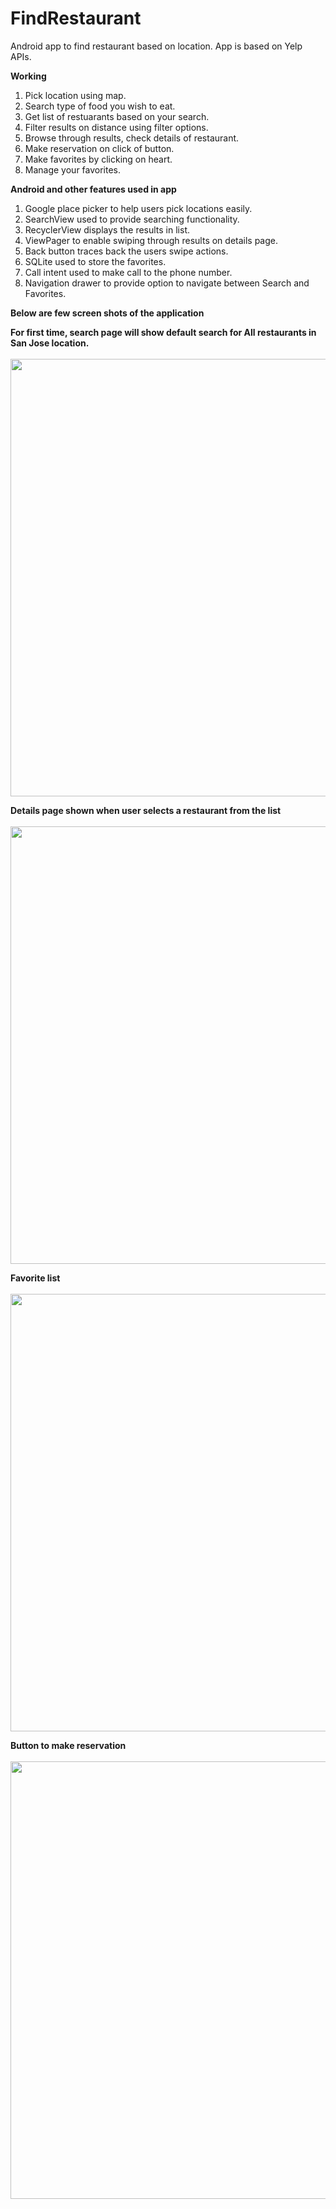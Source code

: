 # FindRestaurant
Android app to find restaurant based on location. App is based on Yelp APIs.

<b> Working </b><br>
1. Pick location using map.<br>
2. Search type of food you wish to eat.<br>
3. Get list of restuarants based on your search.<br>
4. Filter results on distance using filter options.<br>
5. Browse through results, check details of restaurant.<br>
6. Make reservation on click of button.<br>
6. Make favorites by clicking on heart.<br>
7. Manage your favorites.<br>


<b> Android and other features used in app </b><br>
1. Google place picker to help users pick locations easily.<br>
2. SearchView used to provide searching functionality.<br>
3. RecyclerView displays the results in list.<br>
4. ViewPager to enable swiping through results on details page.<br>
5. Back button traces back the users swipe actions.<br>
6. SQLite used to store the favorites.<br>
7. Call intent used to make call to the phone number.<br>
8. Navigation drawer to provide option to navigate between Search and Favorites.<br>

<b> Below are few screen shots of the application </b><br>

<b> For first time, search page will show default search for All restaurants in San Jose location.</b><br>
<br>
<img height="700" src="https://raw.githubusercontent.com/rishirajrandive/FindRestaurant/master/images/searchpage.png"/>
</br>

<b> Details page shown when user selects a restaurant from the list </b><br>
<br>
<img height="700" src="https://raw.githubusercontent.com/rishirajrandive/FindRestaurant/master/images/detail.png"/>
</br>

<b> Favorite list </b><br>
<br>
<img height="700" src="https://raw.githubusercontent.com/rishirajrandive/FindRestaurant/master/images/favorite.png"/>
</br>

<b> Button to make reservation </b><br>
<br>
<img height="700" src="https://raw.githubusercontent.com/rishirajrandive/FindRestaurant/master/images/makereservation.png"/>
</br>

